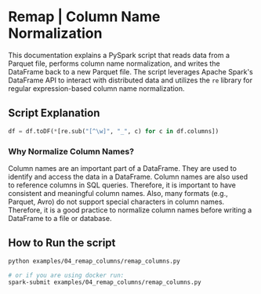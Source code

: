# Remap | Column Name Normalization

This documentation explains a PySpark script that reads data from a Parquet file, performs column name normalization, and writes the DataFrame back to a new Parquet file. The script leverages Apache Spark's DataFrame API to interact with distributed data and utilizes the `re` library for regular expression-based column name normalization.


## Script Explanation

```python
df = df.toDF(*[re.sub("[^\w]", "_", c) for c in df.columns])
```

### Why Normalize Column Names?

Column names are an important part of a DataFrame. They are used to identify and access the data in a DataFrame. Column names are also used to reference columns in SQL queries. Therefore, it is important to have consistent and meaningful column names. Also, many formats (e.g., Parquet, Avro) do not support special characters in column names. Therefore, it is a good practice to normalize column names before writing a DataFrame to a file or database.

## How to Run the script

```bash
python examples/04_remap_columns/remap_columns.py

# or if you are using docker run:
spark-submit examples/04_remap_columns/remap_columns.py
```

